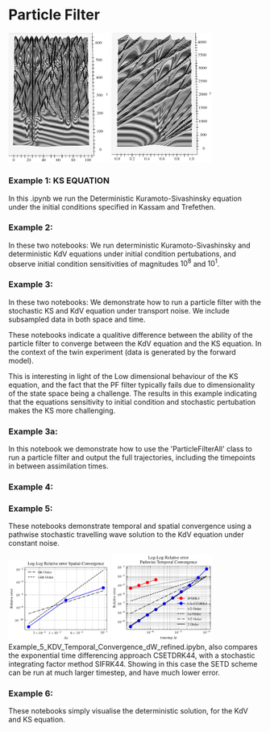# Particle Filter

<img src="Saving/Cropped_KS.png" alt="drawing" width="200"/>
<img src="Saving/Cropped_KdV.png" alt="drawing" width="200"/>

### Example 1: KS EQUATION
In this .ipynb we run the Deterministic Kuramoto-Sivashinsky equation under the initial conditions specified in Kassam and Trefethen. 

### Example 2: 
In these two notebooks: We run deterministic Kuramoto-Sivashinsky and deterministic KdV equations under initial condition pertubations, and observe initial condition sensitivities of magnitudes $10^{8}$ and $10^{1}$. 

### Example 3: 
In these two notebooks: We demonstrate how to run a particle filter with the stochastic KS and KdV equation under transport noise. We include subsampled data in both space and time. 

These notebooks indicate a qualitive difference between the ability of the particle filter to converge between the KdV equation and the KS equation. In the context of the twin experiment (data is generated by the forward model). 

This is interesting in light of the Low dimensional behaviour of the KS equation, and the fact that the PF filter typically fails due to dimensionality of the state space being a challenge. The results in this example indicating that the equations sensitivity to initial condition and stochastic pertubation makes the KS more challenging. 

### Example 3a:
In this notebook we demonstrate how to use the 'ParticleFilterAll' class to run a particle filter and output the full trajectories, including the timepoints in between assimilation times. 

### Example 4: 


### Example 5: 
These notebooks demonstrate temporal and spatial convergence using a pathwise stochastic travelling wave solution to the KdV equation under constant noise. 

<img src="Saving/convergence_space.png" alt="drawing" width="200"/>
<img src="Saving/Temporal_convergence_Refined.png" alt="drawing" width="200"/>
Example_5_KDV_Temporal_Convergence_dW_refined.ipybn, also compares the exponential time differencing approach CSETDRK44, with a stochastic integrating factor method SIFRK44. Showing in this case the SETD scheme can be run at much larger timestep, and have much lower error. 

### Example 6: 
These notebooks simply visualise the deterministic solution, for the KdV and KS equation. 